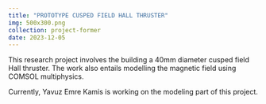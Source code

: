 ```yaml
---
title: "PROTOTYPE CUSPED FIELD HALL THRUSTER"
img: 500x300.png
collection: project-former
date: 2023-12-05
---
```

This research project involves the building a 40mm diameter cusped field Hall thruster. The work also entails modelling the magnetic field using COMSOL multiphysics.

Currently, Yavuz Emre Kamis is working on the modeling part of this project.